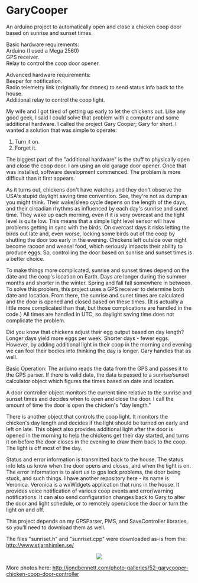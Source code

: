 # GaryCooper
An arduino project to automatically open and close a chicken coop door based on sunrise and sunset times.

Basic hardware requirements:  
Arduino (I used a Mega 2560)  
GPS receiver.  
Relay to control the coop door opener.  

Advanced hardware requirements:  
Beeper for notification.  
Radio telemetry link (originally for drones) to send status info back to the house.  
Additional relay to control the coop light.  

My wife and I got tired of getting up early to let the chickens out. Like any good geek, I said I could solve that problem with a computer and some additional hardware. I called the project Gary Cooper; Gary for short. I wanted a solution that was simple to operate:

1. Turn it on.
2. Forget it.

The biggest part of the "additional hardware" is the stuff to physically open and close the coop door. I am using an old garage door opener. Once that was installed, software development commenced. The problem is more difficult than it first appears.

As it turns out, chickens don't have watches and they don't observe the USA's stupid daylight saving time convention. See, they're not as dump as you might think. Their wake/sleep cycle depens on the length of the days, and their circadian rhythms as influenced by each day's sunrise and sunet time. They wake up each morning, even if it is very overcast and the light level is quite low. This means that a simple light level sensor will have problems getting in sync with the birds. On overcast days it risks letting the birds out late and, even worse, locking some birds out of the coop by shutting the door too early in the evening. Chickens left outside over night become racoon and weasel food, which seriously impacts their ability to produce eggs. So, controlling the door based on sunrise and sunset times is a better choice. 

To make things more complicated, sunrise and sunset times depend on the date and the coop's location on Earth. Days are longer during the summer months and shorter in the winter. Spring and fall fall somewhere in between. To solve this problem, this project uses a GPS receiver to determine both date and location. From there, the sunrise and sunet times are calculated and the door is opened and closed based on these times. (It is actually a little more complicated than that, but those complications are handled in the code.) All times are handled in UTC, so daylight saving time does not complicate the problem.

Did you know that chickens adjust their egg output based on day length? Longer days yield more eggs per week. Shorter days -  fewer eggs. However, by adding additional light in their coop in the morning and evening we can fool their bodies into thinking the day is longer. Gary handles that as well.

Basic Operation:
The arduino reads the data from the GPS and passes it to the GPS parser. If there is valid data, the data is passed to a sunrise/sunset calculator object which figures the times based on date and location.

A door controller object monitors the current time relative to the sunrise and sunset times and decides when to open and close the door. I call the amount of time the door is open the chicken's "day length."

There is another object that controls the coop light. It monitors the chicken's day length and decides if the light should be turned on early and left on late. This object also provides additional light after the door is opened in the morning to help the chickens get their day started, and turns it on before the door closes in the evening to draw them back to the coop. The light is off most of the day.

Status and error information is transmitted back to the house. The status info lets us know when the door opens and closes, and when the light is on. The error information is to alert us to gps lock problems, the door being stuck, and such things. I have another repository here - its name is Veronica. Veronica is a wxWidgets application that runs in the house. It provides voice notification of various coop events and error/warning notifications. It can also send configuration changes back to Gary to alter the door and light schedule, or to remotely open/close the door or turn the light on and off.


This project depends on my GPSParser, PMS, and SaveController libraries, so you'll need to download them as well.

The files "sunriset.h" and "sunriset.cpp" were downloaded as-is from the:
http://www.stjarnhimlen.se/

<p align="center">
  <img src="GaryCooper/Photo/GC.png"/>
</p>

More photos here: http://jondbennett.com/photo-galleries/52-garycooper-chicken-coop-door-controller
